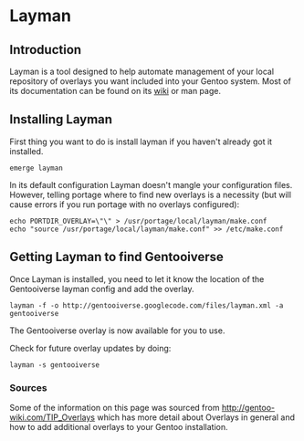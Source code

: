 # Layman #

## Introduction ##
Layman is a tool designed to help automate management of your local repository of overlays you want included into your Gentoo system. Most of its documentation can be found on its [wiki](http://projects.gunnarwrobel.de/scripts/wiki/layman) or man page.

## Installing Layman ##
First thing you want to do is install layman if you haven't already got it installed.
```
emerge layman
```

In its default configuration Layman doesn't mangle your configuration files. However, telling portage where to find new overlays is a necessity (but will cause errors if you run portage with no overlays configured):
```
echo PORTDIR_OVERLAY=\"\" > /usr/portage/local/layman/make.conf
echo "source /usr/portage/local/layman/make.conf" >> /etc/make.conf
```

## Getting Layman to find Gentooiverse ##
Once Layman is installed, you need to let it know the location of the Gentooiverse layman config and add the overlay.
```
layman -f -o http://gentooiverse.googlecode.com/files/layman.xml -a gentooiverse
```
The Gentooiverse overlay is now available for you to use.

Check for future overlay updates by doing:
```
layman -s gentooiverse
```

### Sources ###
Some of the information on this page was sourced from http://gentoo-wiki.com/TIP_Overlays which has more detail about Overlays in general and how to add additional overlays to your Gentoo installation.